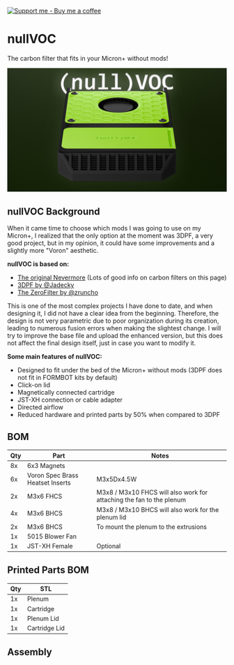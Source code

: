 [![Support me - Buy me a coffee](https://img.shields.io/badge/Support%20me%20-Buy%20me%20a%20coffee-orange.svg)](https://buymeacoffee.com/makermaking)


# nullVOC
The carbon filter that fits in your Micron+ without mods!

![assembled](https://github.com/makermaking/nullVOC/blob/main/images/assembled.jpg?raw=true "nullVOC Carbon Filter")



## nullVOC Background

When it came time to choose which mods I was going to use on my Micron+, I realized that the only option at the moment was 3DPF, a very good project, but in my opinion, it could have some improvements and a slightly more "Voron" aesthetic.

**nullVOC is based on:**
- [The original Nevermore](https://github.com/nevermore3d/Nevermore_Micro) (Lots of good info on carbon filters on this page)
- [3DPF by @Jadecky](https://github.com/nevermore3d/Nevermore_Micro) 
- [The ZeroFilter by @zruncho](https://github.com/zruncho3d/zerofilter)

This is one of the most complex projects I have done to date, and when designing it, I did not have a clear idea from the beginning. Therefore, the design is not very parametric due to poor organization during its creation, leading to numerous fusion errors when making the slightest change. I will try to improve the base file and upload the enhanced version, but this does not affect the final design itself, just in case you want to modify it.

**Some main features of nullVOC:**
- Designed to fit under the bed of the Micron+ without mods (3DPF does not fit in FORMBOT kits by default)
- Click-on lid
- Magnetically connected cartridge
- JST-XH connection or cable adapter
- Directed airflow
- Reduced hardware and printed parts by 50% when compared to 3DPF








## BOM

Qty |Part|Notes
---|----|---
8x|6x3 Magnets
6x|Voron Spec Brass Heatset Inserts|M3x5Dx4.5W
2x|M3x6 FHCS|M3x8 / M3x10 FHCS will also work for attaching the fan to the plenum
4x|M3x6 BHCS|M3x8 / M3x10 BHCS will also work for the plenum lid
2x|M3x6 BHCS|To mount the plenum to the extrusions
1x|5015 Blower Fan
1x|JST-XH Female|Optional

## Printed Parts BOM
Qty|STL
---|---
1x|Plenum
1x|Cartridge 
1x|Plenum Lid
1x|Cartridge Lid
## Assembly
